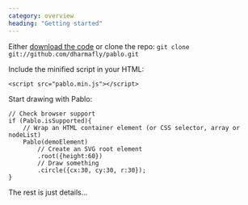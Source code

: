 ```yaml
---
category: overview
heading: "Getting started"
---
```


Either [download the code](#download) or clone the repo:
`git clone git://github.com/dharmafly/pablo.git`

Include the minified script in your HTML:

	<script src="pablo.min.js"></script>


Start drawing with Pablo:
	
	// Check browser support
	if (Pablo.isSupported){
		// Wrap an HTML container element (or CSS selector, array or nodeList)
		Pablo(demoElement)
			// Create an SVG root element
			.root({height:60})
			// Draw something
			.circle({cx:30, cy:30, r:30});
	}

The rest is just details...